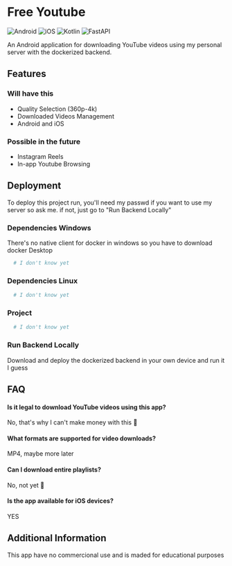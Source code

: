 


# Free Youtube

![Android](https://img.shields.io/badge/Android-3DDC84?style=for-the-badge&logo=android&logoColor=white)
![iOS](https://img.shields.io/badge/iOS-000000?style=for-the-badge&logo=ios&logoColor=white)
![Kotlin](https://img.shields.io/badge/Kotlin-0095D5?style=for-the-badge&logo=kotlin&logoColor=white)
![FastAPI](https://img.shields.io/badge/FastAPI-005571?style=for-the-badge&logo=fastapi)

An Android application for downloading YouTube videos using my personal server with the dockerized backend.

## Features

### Will have this
- Quality Selection (360p-4k)
- Downloaded Videos Management
- Android and iOS
### Possible in the future
- Instagram Reels
- In-app Youtube Browsing


## Deployment

To deploy this project run, you'll need my passwd if you want to use my server so ask me. if not, just go to "Run Backend Locally"

### Dependencies Windows
There's no native client for docker in windows so you have to download docker Desktop
```bash
  # I don't know yet
```

### Dependencies Linux
```bash
  # I don't know yet
```
### Project

```bash
  # I don't know yet
```

### Run Backend Locally

Download and deploy the dockerized backend in your own device and run it I guess
## FAQ

#### Is it legal to download YouTube videos using this app?
No, that's why I can't make money with this 🥺

#### What formats are supported for video downloads?
MP4, maybe more later

#### Can I download entire playlists?
No, not yet 🥺

#### Is the app available for iOS devices?
YES



## Additional Information

This app have no commercional use and is maded for educational purposes
